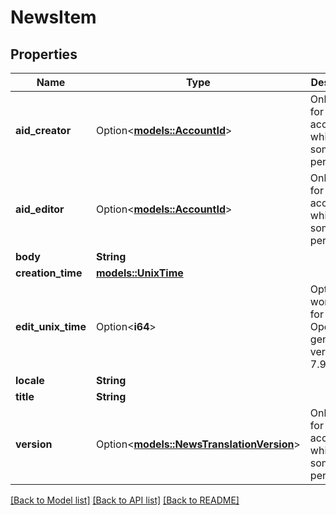 # NewsItem

## Properties

Name | Type | Description | Notes
------------ | ------------- | ------------- | -------------
**aid_creator** | Option<[**models::AccountId**](AccountId.md)> | Only visible for accounts which have some news permissions | [optional]
**aid_editor** | Option<[**models::AccountId**](AccountId.md)> | Only visible for accounts which have some news permissions | [optional]
**body** | **String** |  | 
**creation_time** | [**models::UnixTime**](UnixTime.md) |  | 
**edit_unix_time** | Option<**i64**> | Option<i64> is a workaround for Dart OpenApi generator version 7.9.0 | [optional]
**locale** | **String** |  | 
**title** | **String** |  | 
**version** | Option<[**models::NewsTranslationVersion**](NewsTranslationVersion.md)> | Only visible for accounts which have some news permissions | [optional]

[[Back to Model list]](../README.md#documentation-for-models) [[Back to API list]](../README.md#documentation-for-api-endpoints) [[Back to README]](../README.md)



